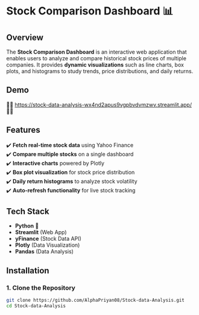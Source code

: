 # Stock Comparison Dashboard 📊

## **Overview**
The **Stock Comparison Dashboard** is an interactive web application that enables users to analyze and compare historical stock prices of multiple companies. It provides **dynamic visualizations** such as line charts, box plots, and histograms to study trends, price distributions, and daily returns.

## **Demo**
🔗🔗 https://stock-data-analysis-wx4nd2apus9vgpbvdvmzwv.streamlit.app/  🔗🔗

## **Features**
✔️ **Fetch real-time stock data** using Yahoo Finance  
✔️ **Compare multiple stocks** on a single dashboard  
✔️ **Interactive charts** powered by Plotly  
✔️ **Box plot visualization** for stock price distribution  
✔️ **Daily return histograms** to analyze stock volatility  
✔️ **Auto-refresh functionality** for live stock tracking  

## **Tech Stack**
- **Python** 🐍
- **Streamlit** (Web App)
- **yFinance** (Stock Data API)
- **Plotly** (Data Visualization)
- **Pandas** (Data Analysis)

## **Installation**
### **1. Clone the Repository**
```sh
git clone https://github.com/AlphaPriyan08/Stock-data-Analysis.git
cd Stock-data-Analysis
